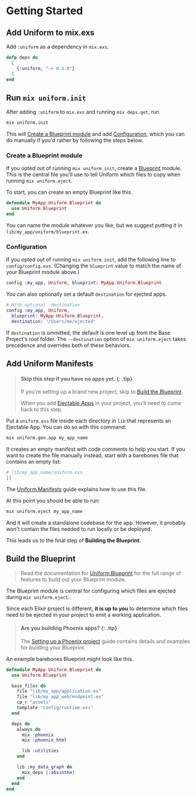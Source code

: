 # Getting Started

## Add Uniform to mix.exs

Add `:uniform` as a dependency in `mix.exs`.

```elixir
defp deps do
  [
    {:uniform, "~> 0.5.0"}
  ]
end
```

## Run `mix uniform.init`

After adding `:uniform` to `mix.exs` and running `mix deps.get`, run

```bash
mix uniform.init
```

This will [Create a Blueprint module](#create-a-blueprint-module) and add
[Configuration](#configuration), which you can do manually if you'd rather by
following the steps below.

### Create a Blueprint module

If you opted out of running `mix uniform.init`, create a
[Blueprint](Uniform.Blueprint.html) module. This is the central file you'll use
to tell Uniform which files to copy when running `mix uniform.eject`.

To start, you can create an empty Blueprint like this.

```elixir
defmodule MyApp.Uniform.Blueprint do
  use Uniform.Blueprint
end
```

You can name the module whatever you like, but we suggest putting it in
`lib/my_app/uniform/blueprint.ex`.

### Configuration

If you opted out of running `mix uniform.init`, add the following line to
`config/config.exs`. (Changing the `blueprint` value to match the name of your
Blueprint module above.)

```elixir
config :my_app, Uniform, blueprint: MyApp.Uniform.Blueprint
```

You can also optionally set a default `destination` for ejected apps.

```elixir
# With optional :destination
config :my_app, Uniform,
  blueprint: MyApp.Uniform.Blueprint,
  destination: "/Users/me/ejected"
```

If `destination` is ommitted, the default is one level up from the Base
Project's root folder. The `--destination` option of `mix uniform.eject` takes
precedence and overrides both of these behaviors.

## Add Uniform Manifests

> #### Skip this step if you have no apps yet. {: .tip}
>
> If you're setting up a brand new project, skip to [Build the
> Blueprint](#build-the-blueprint).
>
> When you add [Ejectable Apps](how-it-works.html#ejectable-apps) in your
> project, you'll need to come back to this step.

Put a `uniform.exs` file inside each directory in `lib` that represents an
Ejectable App. You can do so with this command:

```bash
mix uniform.gen.app my_app_name
```

It creates an empty manifest with code comments to help you start. If you want
to create the file manually instead, start with a barebones file that contains
an empty list:

```elixir
# lib/my_app_name/uniform.exs
[]
```

The [Uniform Manifests](uniform-manifests-uniform-exs.html) guide explains how
to use this file.

At this point you should be able to run:

```bash
mix uniform.eject my_app_name
```

And it will create a standalone codebase for the app. However, it probably
won't contain the files needed to run locally or be deployed.

This leads us to the final step of **Building the Blueprint**.

## Build the Blueprint

> Read the documentation for [Uniform.Blueprint](Uniform.Blueprint.html) for
> the full range of features to build out your Blueprint module.

The Blueprint module is central for configuring which files are ejected during
`mix uniform.eject`.

Since each Elixir project is different, **it is up to you** to determine which
files need to be ejected in your project to emit a working application.

> #### Are you building Phoenix apps? {: .tip}
>
> The [Setting up a Phoenix project](./setting-up-a-phoenix-project.html) guide
> contains details and examples for building your Blueprint.

An example barebones Blueprint might look like this.

```elixir
defmodule MyApp.Uniform.Blueprint do
  use Uniform.Blueprint

  base_files do
    file "lib/my_app/application.ex"
    file "lib/my_app_web/endpoint.ex"
    cp_r "assets"
    template "config/runtime.exs"
  end

  deps do
    always do
      mix :phoenix
      mix :phoenix_html

      lib :utilities
    end

    lib :my_data_graph do
      mix_deps [:absinthe]
    end
  end
end
```
